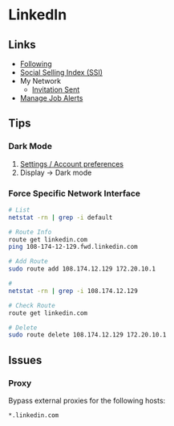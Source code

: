 # LinkedIn

<!--
https://linkedin.com/help/linkedin/answer/a563309/image-specifications-for-your-linkedin-pages-and-career-pages?lang=en
-->

<!--
kubernetes AND devops AND aws
devops AND NOT crossover AND NOT EPAM

Latin America

First Engineer

Quotes [""]
Parentheses [()]
NOT
AND
OR
-->

<!--
Solution Architect
Hands-on – Prototype / POC
-->

## Links

- [Following](https://linkedin.com/feed/following)
- [Social Selling Index (SSI)](https://linkedin.com/sales/ssi)
- My Network
  - [Invitation Sent](https://linkedin.com/mynetwork/invitation-manager/sent)
- [Manage Job Alerts](https://linkedin.com/jobs/jam)

## Tips

### Dark Mode

1. [Settings / Account preferences](https://linkedin.com/mypreferences/d/categories/account)
2. Display -> Dark mode

### Force Specific Network Interface

```sh
# List
netstat -rn | grep -i default

# Route Info
route get linkedin.com
ping 108-174-12-129.fwd.linkedin.com

# Add Route
sudo route add 108.174.12.129 172.20.10.1

#
netstat -rn | grep -i 108.174.12.129

# Check Route
route get linkedin.com

# Delete
sudo route delete 108.174.12.129 172.20.10.1
```

## Issues

### Proxy

Bypass external proxies for the following hosts:

```txt
*.linkedin.com
```
